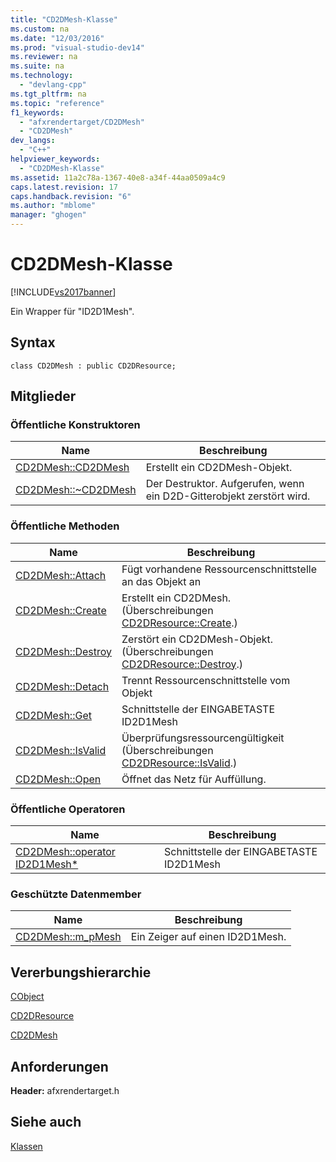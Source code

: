 ```yaml
---
title: "CD2DMesh-Klasse"
ms.custom: na
ms.date: "12/03/2016"
ms.prod: "visual-studio-dev14"
ms.reviewer: na
ms.suite: na
ms.technology: 
  - "devlang-cpp"
ms.tgt_pltfrm: na
ms.topic: "reference"
f1_keywords: 
  - "afxrendertarget/CD2DMesh"
  - "CD2DMesh"
dev_langs: 
  - "C++"
helpviewer_keywords: 
  - "CD2DMesh-Klasse"
ms.assetid: 11a2c78a-1367-40e8-a34f-44aa0509a4c9
caps.latest.revision: 17
caps.handback.revision: "6"
ms.author: "mblome"
manager: "ghogen"
---
```

# CD2DMesh-Klasse
[!INCLUDE[vs2017banner](../../assembler/inline/includes/vs2017banner.md)]

Ein Wrapper für "ID2D1Mesh".  
  
## Syntax  
  
```  
class CD2DMesh : public CD2DResource;  
```  
  
## Mitglieder  
  
### Öffentliche Konstruktoren  
  
|Name|Beschreibung|  
|----------|------------------|  
|[CD2DMesh::CD2DMesh](../Topic/CD2DMesh::CD2DMesh.md)|Erstellt ein CD2DMesh\-Objekt.|  
|[CD2DMesh::~CD2DMesh](../Topic/CD2DMesh::~CD2DMesh.md)|Der Destruktor.  Aufgerufen, wenn ein D2D\-Gitterobjekt zerstört wird.|  
  
### Öffentliche Methoden  
  
|Name|Beschreibung|  
|----------|------------------|  
|[CD2DMesh::Attach](../Topic/CD2DMesh::Attach.md)|Fügt vorhandene Ressourcenschnittstelle an das Objekt an|  
|[CD2DMesh::Create](../Topic/CD2DMesh::Create.md)|Erstellt ein CD2DMesh.  \(Überschreibungen [CD2DResource::Create](../Topic/CD2DResource::Create.md).\)|  
|[CD2DMesh::Destroy](../Topic/CD2DMesh::Destroy.md)|Zerstört ein CD2DMesh\-Objekt.  \(Überschreibungen [CD2DResource::Destroy](../Topic/CD2DResource::Destroy.md).\)|  
|[CD2DMesh::Detach](../Topic/CD2DMesh::Detach.md)|Trennt Ressourcenschnittstelle vom Objekt|  
|[CD2DMesh::Get](../Topic/CD2DMesh::Get.md)|Schnittstelle der EINGABETASTE ID2D1Mesh|  
|[CD2DMesh::IsValid](../Topic/CD2DMesh::IsValid.md)|Überprüfungsressourcengültigkeit \(Überschreibungen [CD2DResource::IsValid](../Topic/CD2DResource::IsValid.md).\)|  
|[CD2DMesh::Open](../Topic/CD2DMesh::Open.md)|Öffnet das Netz für Auffüllung.|  
  
### Öffentliche Operatoren  
  
|Name|Beschreibung|  
|----------|------------------|  
|[CD2DMesh::operator ID2D1Mesh\*](../Topic/CD2DMesh::operator%20ID2D1Mesh*.md)|Schnittstelle der EINGABETASTE ID2D1Mesh|  
  
### Geschützte Datenmember  
  
|Name|Beschreibung|  
|----------|------------------|  
|[CD2DMesh::m\_pMesh](../Topic/CD2DMesh::m_pMesh.md)|Ein Zeiger auf einen ID2D1Mesh.|  
  
## Vererbungshierarchie  
 [CObject](../../mfc/reference/cobject-class.md)  
  
 [CD2DResource](../../mfc/reference/cd2dresource-class.md)  
  
 [CD2DMesh](../../mfc/reference/cd2dmesh-class.md)  
  
## Anforderungen  
 **Header:**  afxrendertarget.h  
  
## Siehe auch  
 [Klassen](../../mfc/reference/mfc-classes.md)